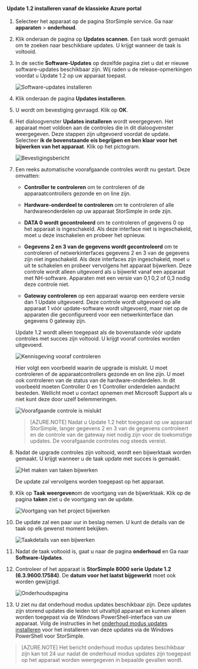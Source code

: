 <!--author=SharS last changed: 01/15/2016-->

#### <a name="to-install-update-12-from-the-azure-classic-portal"></a>Update 1.2 installeren vanaf de klassieke Azure portal

1. Selecteer het apparaat op de pagina StorSimple service. Ga naar **apparaten** > **onderhoud**.

2. Klik onderaan de pagina op **Updates scannen**. Een taak wordt gemaakt om te zoeken naar beschikbare updates. U krijgt wanneer de taak is voltooid.

3. In de sectie **Software-Updates** op dezelfde pagina ziet u dat er nieuwe software-updates beschikbaar zijn. Wij raden u de release-opmerkingen voordat u Update 1.2 op uw apparaat toepast.

    ![Software-updates installeren](./media/storsimple-install-update-via-portal/InstallUpdate12_11M.png)

4. Klik onderaan de pagina **Updates installeren**.

5. U wordt om bevestiging gevraagd. Klik op **OK**.

6. Het dialoogvenster **Updates installeren** wordt weergegeven. Het apparaat moet voldoen aan de controles die in dit dialoogvenster weergegeven. Deze stappen zijn uitgevoerd voordat de update. Selecteer **ik de bovenstaande eis begrijpen en ben klaar voor het bijwerken van het apparaat**. Klik op het pictogram.

    ![Bevestigingsbericht](./media/storsimple-install-update-via-portal/InstallUpdate12_2M.png)

7. Een reeks automatische voorafgaande controles wordt nu gestart. Deze omvatten:

    - **Controller te controleren** om te controleren of de apparaatcontrollers gezonde en on line zijn.
    
    - **Hardware-onderdeel te controleren** om te controleren of alle hardwareonderdelen op uw apparaat StorSimple in orde zijn.
    
    - **DATA 0 wordt gecontroleerd** om te controleren of gegevens 0 op het apparaat is ingeschakeld. Als deze interface niet is ingeschakeld, moet u deze inschakelen en probeer het opnieuw.
    
    - **Gegevens 2 en 3 van de gegevens wordt gecontroleerd** om te controleren of netwerkinterfaces gegevens 2 en 3 van de gegevens zijn niet ingeschakeld. Als deze interfaces zijn ingeschakeld, moet u uit te schakelen en probeer vervolgens het apparaat bijwerken. Deze controle wordt alleen uitgevoerd als u bijwerkt vanaf een apparaat met NH-software. Apparaten met een versie van 0,1 0,2 of 0,3 nodig deze controle niet.
    
    - **Gateway controleren** op een apparaat waarop een eerdere versie dan 1 Update uitgevoerd. Deze controle wordt uitgevoerd op alle apparaat 1 vóór update-software wordt uitgevoerd, maar niet op de apparaten die geconfigureerd voor een netwerkinterface dan gegevens 0 gateway zijn.
 
    Update 1.2 wordt alleen toegepast als de bovenstaande vóór update controles met succes zijn voltooid. U krijgt vooraf controles worden uitgevoerd.
  
    ![Kennisgeving vooraf controleren](./media/storsimple-install-update-via-portal/InstallUpdate12_3M.png)

    Hier volgt een voorbeeld waarin de upgrade is mislukt. U moet controleren of de apparaatcontrollers gezonde en on line zijn. U moet ook controleren van de status van de hardware-onderdelen. In dit voorbeeld moeten Controller 0 en 1 Controller onderdelen aandacht besteden. Wellicht moet u contact opnemen met Microsoft Support als u niet kunt deze door uzelf belemmeringen.

     ![Voorafgaande controle is mislukt](./media/storsimple-install-update-via-portal/HCS_PreUpgradeChecksFailed-include.png)

    > [AZURE.NOTE] Nadat u Update 1.2 hebt toegepast op uw apparaat StorSimple, langer gegevens 2 en 3 van de gegevens controleert en de controle van de gateway niet nodig zijn voor de toekomstige updates. De voorafgaande controles nog steeds vereist.


8. Nadat de upgrade controles zijn voltooid, wordt een bijwerktaak worden gemaakt. U krijgt wanneer u de taak update met succes is gemaakt.
 
    ![Het maken van taken bijwerken](./media/storsimple-install-update-via-portal/InstallUpdate12_44M.png)

    De update zal vervolgens worden toegepast op het apparaat.
 
9. Klik op **Taak weergeven**om de voortgang van de bijwerktaak. Klik op de pagina **taken** ziet u de voortgang van de update. 

    ![Voortgang van het project bijwerken](./media/storsimple-install-update-via-portal/InstallUpdate12_5M.png)

10. De update zal een paar uur in beslag nemen. U kunt de details van de taak op elk gewenst moment bekijken.

    ![Taakdetails van een bijwerken](./media/storsimple-install-update-via-portal/InstallUpdate12_6M.png)

11. Nadat de taak voltooid is, gaat u naar de pagina **onderhoud** en Ga naar **Software-Updates**.

12. Controleer of het apparaat is **StorSimple 8000 serie Update 1.2 (6.3.9600.17584)**. De **datum voor het laatst bijgewerkt** moet ook worden gewijzigd.

    ![Onderhoudspagina](./media/storsimple-install-update-via-portal/InstallUpdate12_10M.png)

13. U ziet nu dat onderhoud modus updates beschikbaar zijn. Deze updates zijn storend updates die leiden tot uitvaltijd apparaat en kunnen alleen worden toegepast via de Windows PowerShell-interface van uw apparaat. Volg de instructies in het [onderhoud modus updates installeren](storsimple-update-device.md#install-maintenance-mode-updates-via-windows-powershell-for-storsimple) voor het installeren van deze updates via de Windows PowerShell voor StorSimple.

> [AZURE.NOTE] Het bericht onderhoud modus updates beschikbaar zijn kan tot 24 uur nadat de onderhoud modus updates zijn toegepast op het apparaat worden weergegeven in bepaalde gevallen wordt.  


